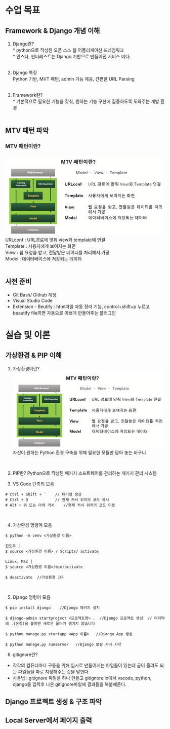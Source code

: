 # 수업 목표
## Framework & Django 개념 이해
1. Django란? <br> 
<tab> * python으로 작성된 오픈 소스 웹 어플리케이션 프레임워크<br>
<tab> * 인스타, 핀터레스트는 Django 기반으로 만들어진 서비스 이다.<br><br>

2. Django 특징 <br>
<tab> Python 기반, MVT 패턴, admin 기능 제공, 간편한 URL Parsing<br><br>

3. Framework란?<br>
<tab> * 기본적으로 필요한 기능을 갖춰, 원하는 기능 구현에 집중하도록 도와주는 개발 환경<br><br>


## MTV 패턴 파악
### MTV 패턴이란? 
![](img/01.png)<br>
URLconf : URL경로에 맞춰 view와 template에 연결<br>
Template : 사용자에게 보여지는 화면<br>
View : 웹 요청을 받고, 전달받은 데이터를 처리해서 가공<br>
Model : 데이터베이스에 저장되는 데이터<br><br>

## 사전 준비
- Git Bash/ Github 계정
- Visual Studio Code
- Extension - Beutify : html파일 자동 정리 기능, control+shift+p 누르고 beautify file하면 자동으로 이쁘게 만들어주는 플러그인  

# 실습 및 이론
## 가상환경 & PIP 이해
1. 가상환경이란?
![](./img/01.png)
자신이 원하는 Python 환경 구축을 위해 필요한 모듈만 담아 놓는 바구니
<br>

2. PIP란?
Python으로 작성된 패키지 소프트웨어를 관리하는 패키지 관리 시스템<br>

3. VS Code 단축키 모음
```
# Ctrl + Shift + `    // 터미널 생성
# Ctrl + D            // 현재 커서 위치의 코드 복사
# Alt + 위 또는 아래 커서    //현재 커서 위치의 코드 이동
```
<br>

4. 가상환경 명령어 모음
```
$ python -m venv <가상환경 이름>

윈도우 |
$ source <가상환경 이름> / Scripts/ activate

Linux, Mac |
$ source <가상환경 이름>/bin/activate

$ deactivate  //가상환경 끄기
```
<br>

5. Django 명령어 모음
```
$ pip install django    //Django 패키지 설치

$ django-admin startproject <프로젝트명> .  //Django 프로젝트 생성  // 마지막에 .(온점)을 붙이면 새로운 폴더가 생기지 않습니다

$ python manage.py startapp <App 이름>   //Django App 생성

$ python manage.py runserver   //Django 로컬 서버 시작
```
6. gitignore란?
- 각각의 컴퓨터마다 구동을 위해 임시로 만들어지는 파일들이 있는데 굳이 올려도 되는 파일들을 따로 지정해주는 것을 말한다. <br>
- 사용법 : gitignore 파일을 하나 만들고 gitignore.io에서 vscode, python, django를 입력후 나온 gitignore파일에 결과들을 복붙해준다.<br>

## Django 프로젝트 생성 & 구조 파악

## Local Server에서 페이지 출력
